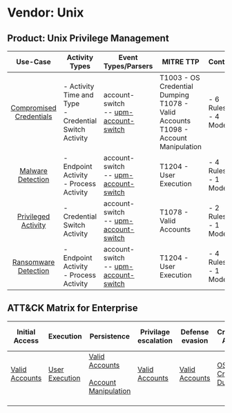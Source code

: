 Vendor: Unix
============
Product: Unix Privilege Management
----------------------------------
|                                 Use-Case                                  | Activity Types                                            | Event Types/Parsers                                                                             | MITRE TTP                                                                                   | Content                   |
|:-------------------------------------------------------------------------:| --------------------------------------------------------- | ----------------------------------------------------------------------------------------------- | ------------------------------------------------------------------------------------------- | ------------------------- |
| [Compromised Credentials](../UseCases/usecase_compromised_credentials.md) | - Activity Time  and Type<br>- Credential Switch Activity |  account-switch<br> -- [upm-account-switch](../Parsers/parserContent_upm-account-switch.md)<br> | T1003 - OS Credential Dumping<br>T1078 - Valid Accounts<br>T1098 - Account Manipulation<br> |  - 6 Rules<br> - 4 Models |
|       [Malware Detection](../UseCases/usecase_malware_detection.md)       | - Endpoint Activity<br>- Process Activity                 |  account-switch<br> -- [upm-account-switch](../Parsers/parserContent_upm-account-switch.md)<br> | T1204 - User Execution<br>                                                                  |  - 4 Rules<br> - 1 Models |
|     [Privileged Activity](../UseCases/usecase_privileged_activity.md)     | - Credential Switch Activity                              |  account-switch<br> -- [upm-account-switch](../Parsers/parserContent_upm-account-switch.md)<br> | T1078 - Valid Accounts<br>                                                                  |  - 2 Rules<br> - 1 Models |
|    [Ransomware Detection](../UseCases/usecase_ransomware_detection.md)    | - Endpoint Activity<br>- Process Activity                 |  account-switch<br> -- [upm-account-switch](../Parsers/parserContent_upm-account-switch.md)<br> | T1204 - User Execution<br>                                                                  |  - 4 Rules<br> - 1 Models |

ATT&CK Matrix for Enterprise
----------------------------
| Initial Access                                                      | Execution                                                           | Persistence                                                                                                                                  | Privilage escalation                                                | Defense evasion                                                     | Credential Access                                                          | Discovery | Lateral Movement | Collection | Command and Control | Exfiltration | Impact |
| ------------------------------------------------------------------- | ------------------------------------------------------------------- | -------------------------------------------------------------------------------------------------------------------------------------------- | ------------------------------------------------------------------- | ------------------------------------------------------------------- | -------------------------------------------------------------------------- | --------- | ---------------- | ---------- | ------------------- | ------------ | ------ |
| [Valid Accounts](https://attack.mitre.org/techniques/T1078)<br><br> | [User Execution](https://attack.mitre.org/techniques/T1204)<br><br> | [Valid Accounts](https://attack.mitre.org/techniques/T1078)<br><br>[Account Manipulation](https://attack.mitre.org/techniques/T1098)<br><br> | [Valid Accounts](https://attack.mitre.org/techniques/T1078)<br><br> | [Valid Accounts](https://attack.mitre.org/techniques/T1078)<br><br> | [OS Credential Dumping](https://attack.mitre.org/techniques/T1003)<br><br> |           |                  |            |                     |              |        |